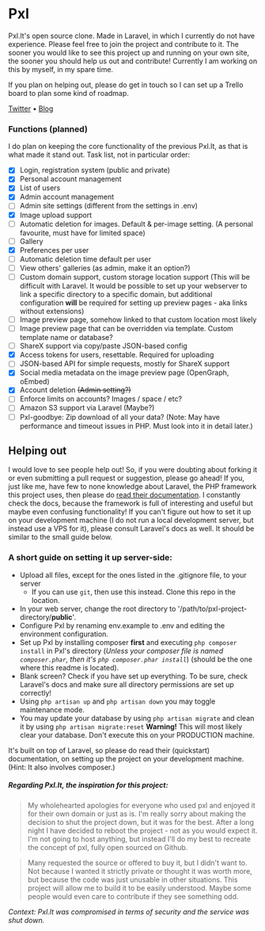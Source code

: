 # Pxl
Pxl.lt's open source clone. Made in Laravel, in which I currently do not have experience.
Please feel free to join the project and contribute to it. The sooner you would like
to see this project up and running on your own site, the sooner you should help us out
and contribute! Currently I am working on this by myself, in my spare time.

If you plan on helping out, please do get in touch so I can set up a Trello board to plan some kind of roadmap.

[Twitter](https://twitter.com/MaxKorlaar) &bull; [Blog](https://maxkorlaar.com/blog)

### Functions (planned)
I do plan on keeping the core functionality of the previous Pxl.lt, as that is what made it stand out.
Task list, not in particular order:
- [x] Login, registration system (public and private)
- [x] Personal account management
- [x] List of users
- [x] Admin account management
- [ ] Admin site settings (different from the settings in .env)
- [x] Image upload support
- [ ] Automatic deletion for images. Default & per-image setting. (A personal favourite, must have for limited space)
- [ ] Gallery
- [x] Preferences per user
- [ ] Automatic deletion time default per user
- [ ] View others' galleries (as admin, make it an option?)
- [ ] Custom domain support, custom storage location support (This will be difficult with Laravel.
It would be possible to set up your webserver to link a specific directory to a specific domain,
but additional configuration **will** be required for setting up preview pages - aka links without extensions)
- [ ] Image preview page, somehow linked to that custom location most likely
- [ ] Image preview page that can be overridden via template. Custom template name or database?
- [ ] ShareX support via copy/paste JSON-based config
- [x] Access tokens for users, resettable. Required for uploading
- [ ] JSON-based API for simple requests, mostly for ShareX support
- [x] Social media metadata on the image preview page (OpenGraph, oEmbed)
- [x] Account deletion ~~(Admin setting?)~~
- [ ] Enforce limits on accounts? Images / space / etc?
- [ ] Amazon S3 support via Laravel (Maybe?)
- [ ] Pxl-goodbye: Zip download of all your data? (Note:
May have performance and timeout issues in PHP. Must look into it in detail later.)

## Helping out
I would love to see people help out! So, if you were doubting about forking it or even submitting
a pull request or suggestion, please go ahead!
If you, just like me, have few to none knowledge about Laravel, the PHP framework this project uses,
then please do [read their documentation](https://laravel.com/docs/master). I constantly check the docs, because
the framework is full of interesting and useful but maybe even confusing functionality!
If you can't figure out how to set it up on your development machine (I do not run a local development server,
but instead use a VPS for it), please consult Laravel's docs as well.
It should be similar to the small guide below.

### A short guide on setting it up server-side:
* Upload all files, except for the ones listed in the .gitignore file, to your server
    * If you can use `git`, then use this instead. Clone this repo in the location.
* In your web server, change the root directory to '/path/to/pxl-project-directory/**public**'.
* Configure Pxl by renaming env.example to .env and editing the environment configuration.
* Set up Pxl by installing composer **first** and executing `php composer install` in Pxl's directory (_Unless your composer
file is named `composer.phar`, then it's `php composer.phar install`_)
(should be the one where this readme is located).
* Blank screen? Check if you have set up everything. To be sure, check Laravel's docs and make sure all directory permissions are set up correctly!
* Using `php artisan up` and `php artisan down` you may toggle maintenance mode.
* You may update your database by using `php artisan migrate` and clean it by using `php artisan migrate:reset` **Warning!** This will most likely clear your database. Don't execute this on your PRODUCTION machine.

It's built on top of Laravel, so please do read their (quickstart) documentation,
on setting up the project on your development machine. (Hint: It also involves composer.)

##### Regarding Pxl.lt, the inspiration for this project:


>My wholehearted apologies for everyone who used pxl and enjoyed it for their own domain or just as is. I'm really sorry about making the decision to shut the project down, but it was for the best. After a long night I have decided to reboot the project - not as you would expect it. I'm not going to host anything, but instead I'll do my best to recreate the concept of pxl, fully open sourced on Github.

>Many requested the source or offered to buy it, but I didn't want to. Not because I wanted it strictly private or thought it was worth more, but because the code was just unusable in other situations. This project will allow me to build it to be easily understood. Maybe some people would even care to contribute if they see something odd.

_Context: Pxl.lt was compromised in terms of security and the service was shut down._

